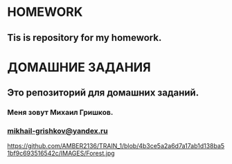 #   HOMEWORK
##  Tis is repository for my homework.
#   ДОМАШНИЕ ЗАДАНИЯ
##  Это репозиторий для домашних заданий.
### Меня зовут Михаил Гришков.
### mikhail-grishkov@yandex.ru
https://github.com/AMBER2136/TRAIN_1/blob/4b3ce5a2a6d7a17ab1d138ba51bf9c693516542c/IMAGES/Forest.jpg
